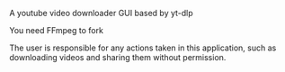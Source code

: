 A youtube video downloader GUI based by yt-dlp

You need FFmpeg to fork


The user is responsible for any actions taken in this application, such as downloading videos and sharing them without permission.
